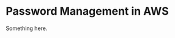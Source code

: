 [title]: # (Password Management in AWS)
[tags]: # (XXX)
[priority]: # (3445)
# Password Management in AWS
Something here.
